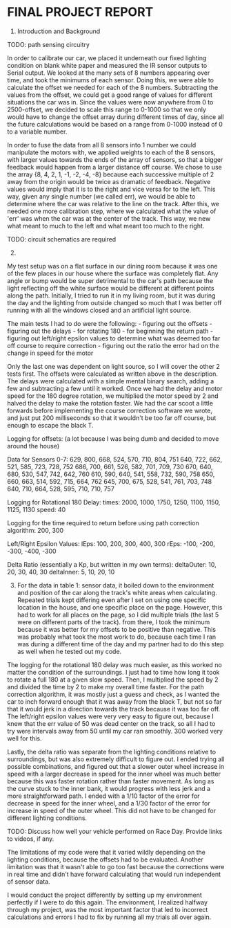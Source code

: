 # FINAL PROJECT REPORT #

1. Introduction and Background

TODO: path sensing circuitry

In order to calibrate our car, we placed it underneath our fixed lighting condition on blank white paper and measured the IR sensor outputs to Serial output. We looked at the many sets of 8 numbers appearing over time, and took the minimums of each sensor. Doing this, we were able to calculate the offset we needed for each of the 8 numbers. Subtracting the values from the offset, we could get a good range of values for different situations the car was in. Since the values were  now anywhere from 0 to 2500-offset, we decided to scale this range to 0-1000 so that we only would have to change the offset array during different times of day, since all the future calculations would be based on a range from 0-1000 instead of 0 to a variable number.

In order to fuse the data from all 8 sensors into 1 number we could manipulate the motors with, we applied weights to each of the 8 sensors, with larger values towards the ends of the array of sensors, so that a bigger feedback would happen from a larger distance off course. We chose to use the array {8, 4, 2, 1, -1, -2, -4, -8} because each successive multiple of 2 away from the origin would be twice as dramatic of feedback. Negative values would imply that it is to the right and vice versa for to the left. This way, given any single number (we called err), we would be able to determine where the car was relative to the line on the track. After this, we needed one more calibration step, where we calculated what the value of 'err' was when the car was at the center of the track. This way, we new what meant to much to the left and what meant too much to the right.

TODO: circuit schematics are required

2.

My test setup was on a flat surface in our dining room because it was one of the few places in our house where the surface was completely flat. Any angle or bump would be super detrimental to the car's path because the light reflecting off the white surface would be different at different points along the path. Initially, I tried to run it in my living room, but it was during the day and the lighting from outside changed so much that I was better off running with all the windows closed and an artificial light source.

The main tests I had to do were the following:
    - figuring out the offsets
    - figuring out the delays
        - for rotating 180
        - for beginning the return path
    - figuring out left/right epsilon values to determine what was deemed too far off course to require correction
    - figuring out the ratio the error had on the change in speed for the motor

Only the last one was dependent on light source, so I will cover the other 2 tests first. The offsets were calculated as written above in the description. The delays were calculated with a simple mental binary search, adding a few and subtracting a few until it worked. Once we had the delay and motor speed for the 180 degree rotation, we multiplied the motor speed by 2 and halved the delay to make the rotation faster. We had the car scoot a little forwards before implementing the course correction software we wrote, and just put 200 milliseconds so that it wouldn't be too far off course, but enough to escape the black T.

Logging for offsets: (a lot because I was being dumb and decided to move around the house)

Data for Sensors 0-7:
629, 800, 668, 524, 570, 710, 804, 751
640, 722, 662, 521, 585, 723, 728, 752
686, 700, 661, 526, 582, 701, 709, 730
670, 640, 680, 530, 547, 742, 642, 760
610, 590, 640, 541, 558, 732, 590, 758
650, 660, 663, 514, 592, 715, 664, 762
645, 700, 675, 528, 541, 761, 703, 748
640, 710, 664, 528, 595, 710, 710, 757

Logging for Rotational 180 Delay:
times: 2000, 1000, 1750, 1250, 1100, 1150, 1125, 1130
speed: 40

Logging for the time required to return before using path correction algorithm:
200, 300

Left/Right Epsilon Values:
lEps: 100, 200, 300, 400, 300
rEps: -100, -200, -300, -400, -300

Delta Ratio (essentially a Kp, but written in my own terms):
deltaOuter: 10, 20, 30, 40, 30
deltaInner: 5, 10, 20, 10

3. For the data in table 1: sensor data, it boiled down to the environment and position of the car along the track's white areas when calculating. Repeated trials kept differing even after I set on using one specific location in the house, and one specific place on the page. However, this had to work for all places on the page, so I did multiple trials (the last 5 were on different parts of the track). from there, I took the minimum because it was better for my offsets to be positive than negative. This was probably what took the most work to do, because each time I ran was during a different time of the day and my partner had to do this step as well when he tested out my code.

The logging for the rotational 180 delay was much easier, as this worked no matter the condition of the surroundings. I just had to time how long it took to rotate a full 180 at a given slow speed. Then, I multiplied the speed by 2 and divided the time by 2 to make my overall time faster. For the path correction algorithm, it was mostly just a guess and check, as I wanted the car to inch forward enough that it was away from the black T, but not so far that it would jerk in a direction towards the track because it was too far off. The left/right epsilon values were very very easy to figure out, because I knew that the err value of 50 was dead center on the track, so all I had to try were intervals away from 50 until my car ran smoothly. 300 worked very well for this.

Lastly, the delta ratio was separate from the lighting conditions relative to surroundings, but was also extremely difficult to figure out. I ended trying all possible combinations, and figured out that a slower outer wheel increase in speed with a larger decrease in speed for the inner wheel was much better because this was faster rotation rather than faster movement. As long as the curve stuck to the inner bank, it would progress with less jerk and a more straightforward path. I ended with a 1/10 factor of the error for decrease in speed for the inner wheel, and a 1/30 factor of the error for increase in speed of the outer wheel. This did not have to be changed for different lighting conditions.

TODO: Discuss how well your vehicle performed on Race Day. Provide links to videos, if any.

The limitations of my code were that it varied wildly depending on the lighting conditions, because the offsets had to be evaluated. Another limitation was that it wasn't able to go too fast because the corrections were in real time and didn't have forward calculating that would run independent of sensor data.

I would conduct the project differently by setting up my environment perfectly if I were to do this again. The environment, I realized halfway through my project, was the most important factor that led to incorrect calculations and errors I had to fix by running all my trials all over again.
